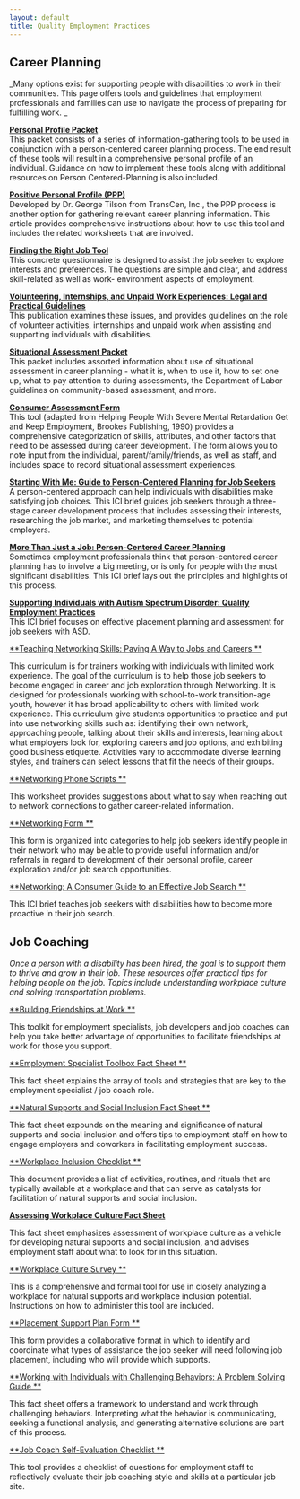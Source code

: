 ```yaml
---
layout: default
title: Quality Employment Practices
---
```

## Career Planning

_Many options exist for supporting people with disabilities to work in their communities. This page offers tools and guidelines that employment professionals and families can use to navigate the process of preparing for fulfilling work. _

**<a href="/files/PersProfilePacket.doc">Personal Profile Packet</a>**\
This packet consists of a series of information-gathering tools to be used in conjunction with a person-centered career planning process. The end result of these tools will result in a comprehensive personal profile of an individual. Guidance on how to implement these tools along with additional resources on Person Centered-Planning is also included.

**<a href="/files/PositivePersonalProfile_Transcen.pdf">Positive Personal Profile (PPP)</a>**\
 Developed by Dr. George Tilson from TransCen, Inc., the PPP process is another option for gathering relevant career planning information. This article provides comprehensive instructions about how to use this tool and includes the related worksheets that are involved.

**<a href="/files/FindRightJob.doc">Finding the Right Job Tool</a>**\
This concrete questionnaire is designed to assist the job seeker to explore interests and preferences. The questions are simple and clear, and address skill-related as well as work- environment aspects of employment.

**<a href="/files/DDSVolunteer-Unpaid_Work-Feb17.pdf">Volunteering, Internships, and Unpaid Work Experiences: Legal and Practical Guidelines</a>**\
This publication examines these issues, and provides guidelines on the role of volunteer activities, internships and unpaid work when assisting and supporting individuals with disabilities.

**<a href="/files/SitAssessmentPacket.doc">Situational Assessment Packet</a>**\
This packet includes assorted information about use of situational assessment in career planning - what it is, when to use it, how to set one up, what to pay attention to during assessments, the Department of Labor guidelines on community-based assessment, and more.

**<a href="/files/ConsumerAssess.doc">Consumer Assessment Form</a>**\
This tool (adapted from Helping People With Severe Mental Retardation Get and Keep Employment, Brookes Publishing, 1990) provides a comprehensive categorization of skills, attributes, and other factors that need to be assessed during career development. The form allows you to note input from the individual, parent/family/friends, as well as staff, and includes space to record situational assessment experiences.

**<a href="http://www.communityinclusion.org/article.php?article_id=54&type=topic&id=3
">Starting With Me: Guide to Person-Centered Planning for Job Seekers</a>**\
A person-centered approach can help individuals with disabilities make satisfying job choices. This ICI brief guides job seekers through a three-stage career development process that includes assessing their interests, researching the job market, and marketing themselves to potential employers.

**<a href="https://www.communityinclusion.org/article.php?article_id=16&type=topic&id=3
">More Than Just a Job: Person-Centered Career Planning</a>**\
Sometimes employment professionals think that person-centered career planning has to involve a big meeting, or is only for people with the most significant disabilities. This ICI brief lays out the principles and highlights of this process.

**<a href="https://www.communityinclusion.org/article.php?article_id=266&type=topic&id=3
">Supporting Individuals with Autism Spectrum Disorder: Quality Employment Practices</a>**\
This ICI brief focuses on effective placement planning and assessment for job seekers with ASD.

[**Teaching Networking Skills: Paving A Way to Jobs and Careers
**](https://www.communityinclusion.org/article.php?article_id=251&type=topic&id=3)

This curriculum is for trainers working with individuals with limited work experience. The goal of the curriculum is to help those job seekers to become engaged in career and job exploration through Networking. It is designed for professionals working with school-to-work transition-age youth, however it has broad applicability to others with limited work experience. This curriculum give students opportunities to practice and put into use networking skills such as: identifying their own network, approaching people, talking about their skills and interests, learning about what employers look for, exploring careers and job options, and exhibiting good business etiquette. Activities vary to accommodate diverse learning styles, and trainers can select lessons that fit the needs of their groups.

[**Networking Phone Scripts
**](www.employmentfirstma.org/files/networkingphonescript.doc)

This worksheet provides suggestions about what to say when reaching out to network connections to gather career-related information.

[**Networking Form
**](www.employmentfirstma.org/files/networkingform.doc)

This form is organized into categories to help job seekers identify people in their network who may be able to provide useful information and/or referrals in regard to development of their personal profile, career exploration and/or job search opportunities.

[**Networking: A Consumer Guide to an Effective Job Search
**](https://www.communityinclusion.org/article.php?article_id=62&type=topic&id=3)

This ICI brief teaches job seekers with disabilities how to become more proactive in their job search.

## Job Coaching

_Once a person with a disability has been hired, the goal is to support them to thrive and grow in their job. These resources offer practical tips for helping people on the job. Topics include understanding workplace culture and solving transportation problems._

[**Building Friendships at Work**](https://employmentfirstma.org/files/FRIENDSHIPS_AT_WORK_TOOLKIT.pdf)

This toolkit for employment specialists, job developers and job coaches can help you take better advantage of opportunities to facilitate friendships at work for those you support.



[**Employment Specialist Toolbox Fact Sheet**](<http://employmentfirstma.org/files/ES Toolkit Factsheet-D2.doc>)

This fact sheet explains the array of tools and strategies that are key to the employment specialist / job coach role.



[**Natural Supports and Social Inclusion Fact Sheet**](http://employmentfirstma.org/files/NatSup-SocIncl_factsht_revJuly2015.docx)

This fact sheet expounds on the meaning and significance of natural supports and social inclusion and offers tips to employment staff on how to engage employers and coworkers in facilitating employment success.



[**Workplace Inclusion Checklist**](http://employmentfirstma.org/files/Workplace_InclusionChecklis.doc)

This document provides a list of activities, routines, and rituals that are typically available at a workplace and that can serve as catalysts for facilitation of natural supports and social inclusion.



[**Assessing Workplace Culture Fact Sheet**](<http://employmentfirstma.org/files/Assess_Workplace Culture FactSht.doc>)

This fact sheet emphasizes assessment of workplace culture as a vehicle for developing natural supports and social inclusion, and advises employment staff about what to look for in this situation.



[**Workplace Culture Survey**](<http://employmentfirstma.org/files/Workplace_Cult_ Survey.doc>)

This is a comprehensive and formal tool for use in closely analyzing a workplace for natural supports and workplace inclusion potential. Instructions on how to administer this tool are included.



[**Placement Support Plan Form**](http://employmentfirstma.org/files/PlcmntSupprtPlan.doc)

This form provides a collaborative format in which to identify and coordinate what types of assistance the job seeker will need following job placement, including who will provide which supports.



[**Working with Individuals with Challenging Behaviors: A Problem Solving Guide**](http://employmentfirstma.org/files/Challng_Behavior_Guide.pdf)

This fact sheet offers a framework to understand and work through challenging behaviors. Interpreting what the behavior is communicating, seeking a functional analysis, and generating alternative solutions are part of this process.



[**Job Coach Self-Evaluation Checklist**](<http://employmentfirstma.org/files/JC Self eval.doc>)

This tool provides a checklist of questions for employment staff to reflectively evaluate their job coaching style and skills at a particular job site.
